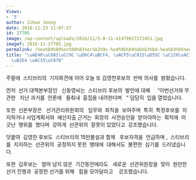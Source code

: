 ```yaml
---
Views:
- '5'
author: Jihee Jeong
date: 2016-11-23 11:07:57
id: 27705
image: /wp-content/uploads/2016/11/3.0-11-e1479917272451.jpg
imagef: 2016-11-27705.jpg
permalink: /%ea%b9%80%ec%98%81%ec%b2%9c-%ed%9b%84%eb%b3%b4-%ea%b3%b5%ec%a0%95%ed%95%9c-%ec%84%a0%ea%b1%b0-%ec%9b%90%ed%95%9c%eb%8b%a4-%ea%b0%95%ec%a1%b0/
title: "\uAE40\uC601\uCC9C \uD6C4\uBCF4, \uACF5\uC815\uD55C \uC120\uAC70 \uC6D0\uD55C\
  \uB2E4 \uAC15\uC870"
---
```


주말에  스티브리의  기자회견에 이어 오늘 또 김영천후보의  반박 의사를  밝혔습니다.

먼저  선거 대책본부장인   신동영씨는  스티브리 후보의  발언에 대해     “이번선거와 무관한   지난 과거를  언론에   들춰내  흠집을 내려한다며   “ 담담히  입을 열었습니다.

또한  신본부장은   선거관리위원회의   임무와  회칙을  보여주며  특히  특정후보를  지지하거나 사업계획서와  예산지출 근거는  회장의  사전승인을  받아야하는  획칙에  어긋난  행위를  했다며  강하게  선관위의  잘못이 있었다고  강조했습니다.

덧붙여  김영찬 후보도  스티브리의 15만불설과 함께   후보자격을  언급하며 ,  스티브리 를  지지하는  선관위의  공정하지 못한  행태에  대해서도  불편한  심기를  드러냈습니다.

또한  김후보는   얼마 남지 않은  기간동안에라도   새로운  선관위원장을  맞아  원만한  선거 진행과  공정한 선거를 위해   힘을 모아달라고    강조했습니다.

&nbsp;

&nbsp;

&nbsp;

&nbsp;